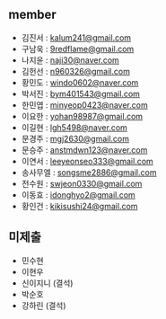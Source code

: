 ## member
- 김진서 : kalum241@gmail.com
- 구남욱 : 9redflame@gmail.com
- 나지윤 : naji30@naver.com
- 김헌선 : n960326@gmail.com
- 황민도 : windo0602@naver.com
- 박서진 : bym401543@gmail.com
- 한민엽 : minyeop0423@naver.com
- 이요한 : yohan98987@gmail.com
- 이길현 : lgh5498@naver.com
- 문경주 : mgj2630@gmail.com
- 문승주 : anstmdwn123@naver.com
- 이연서 : leeyeonseo333@gmail.com
- 송사무엘 : songsme2886@gmail.com
- 전수원 : swjeon0330@gmail.com
- 이동효 : idonghyo2@gmail.com
- 황인건 : kikisushi24@gmail.com

## 미제출
- 민수현
- 이현우
- 신이지니 (결석)
- 박순호 
- 강하린 (결석)
